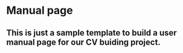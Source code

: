 # Manual page 
## This is just a sample template to build a user manual page for our CV buiding project. 
